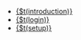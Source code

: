 <script>
    import { t } from '$lib/translations'

    const introduction = 'learn.introduction'
    const login = 'learn.login'
    const setup = 'learn.setup'
</script>


* [{$t(introduction)}](/learn)
* [{$t(login)}](/learn/login)
* [{$t(setup)}](/learn/setup)

